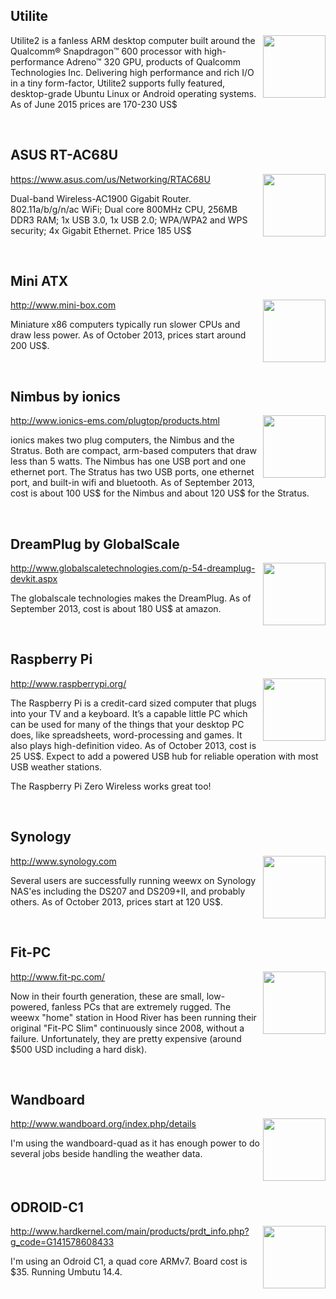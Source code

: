 Utilite
---
<img src="http://weewx.com/hardware/utilite2.png" align="right" height="100"/>

Utilite2 is a fanless ARM desktop computer built around the Qualcomm® Snapdragon™ 600 processor with high-performance Adreno™ 320 GPU, products of Qualcomm Technologies Inc. Delivering high performance and rich I/O in a tiny form-factor, Utilite2 supports fully featured, desktop-grade Ubuntu Linux or Android operating systems.  As of June 2015 prices are 170-230 US$

<br clear="all">


ASUS RT-AC68U
---
<img src="http://weewx.com/hardware/asus-rt-ac68u.jpg" align="right" height="100"/>

https://www.asus.com/us/Networking/RTAC68U

Dual-band Wireless-AC1900 Gigabit Router. 802.11a/b/g/n/ac WiFi; Dual core 800MHz CPU, 256MB DDR3 RAM; 1x USB 3.0, 1x USB 2.0; WPA/WPA2 and WPS security; 4x Gigabit Ethernet. Price 185 US$

<br clear="all">


Mini ATX
---
<img src="http://weewx.com/hardware/mini-box.png" align="right" height="100"/>

http://www.mini-box.com

Miniature x86 computers typically run slower CPUs and draw less power.  As of October 2013, prices start around 200 US$.

<br clear="all">

Nimbus by ionics
---
<img src="http://weewx.com/hardware/nimbus.jpg" align="right" height="100"/>

http://www.ionics-ems.com/plugtop/products.html

ionics makes two plug computers, the Nimbus and the Stratus.  Both are compact, arm-based computers that draw less than 5 watts.  The Nimbus has one USB port and one ethernet port.  The Stratus has two USB ports, one ethernet port, and built-in wifi and bluetooth.  As of September 2013, cost is about 100 US$ for the Nimbus and about 120 US$ for the Stratus.

<br clear="all">

DreamPlug by GlobalScale
---
<img src="http://weewx.com/hardware/dreamplug.png" align="right" height="100"/>

http://www.globalscaletechnologies.com/p-54-dreamplug-devkit.aspx

The globalscale technologies makes the DreamPlug.  As of September 2013, cost is about 180 US$ at amazon.

<br clear="all">

Raspberry Pi
---
<img src="http://weewx.com/hardware/rpi.png" align="right"  height="100"/>

http://www.raspberrypi.org/

The Raspberry Pi is a credit-card sized computer that plugs into your TV and a keyboard. It’s a capable little PC which can be used for many of the things that your desktop PC does, like spreadsheets, word-processing and games. It also plays high-definition video.  As of October 2013, cost is 25 US$. Expect to add a powered USB hub for reliable operation with most USB weather stations.

The Raspberry Pi Zero Wireless works great too!

<br clear="all">

Synology
---
<img src="http://weewx.com/hardware/synology-ds207.png" align="right" height="100"/>

http://www.synology.com

Several users are successfully running weewx on Synology NAS'es including the DS207 and DS209+II, and probably others. As of October 2013, prices start at 120 US$.

<br clear="all">

Fit-PC
---
<img src="http://weewx.com/hardware/fitpc.png" align="right" height="100"/>

http://www.fit-pc.com/

Now in their fourth generation, these are small, low-powered, fanless PCs that are extremely rugged. The weewx "home" station in Hood River has been running their original "Fit-PC Slim" continuously since 2008, without a failure. Unfortunately, they are pretty expensive (around $500 USD including a hard disk).

<br clear="all">

Wandboard
---
<img src="http://weewx.com/hardware/wandboard.png" align="right" height="100"/>

http://www.wandboard.org/index.php/details

I'm using the wandboard-quad as it has enough power to do several jobs beside handling the weather data.

<br clear="all">

ODROID-C1
---
<img src="http://weewx.com/hardware/odroid-c1.jpg" align="right" height="100"/>

http://www.hardkernel.com/main/products/prdt_info.php?g_code=G141578608433

I'm using an Odroid C1, a quad core ARMv7. Board cost is $35. Running Umbutu 14.4.

<br clear="all">

